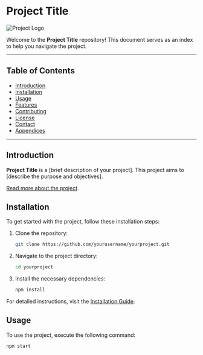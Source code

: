 # Project Title

![Project Logo](path/to/logo.png)

Welcome to the **Project Title** repository! This document serves as an index to help you navigate the project.

---

## Table of Contents

- [Introduction](#introduction)
- [Installation](#installation)
- [Usage](#usage)
- [Features](#features)
- [Contributing](#contributing)
- [License](#license)
- [Contact](#contact)
- [Appendices](#appendices)

---

## Introduction

**Project Title** is a [brief description of your project]. This project aims to [describe the purpose and objectives]. 

[Read more about the project](docs/Introduction.md).

## Installation

To get started with the project, follow these installation steps:

1. Clone the repository:
    ```bash
    git clone https://github.com/yourusername/yourproject.git
    ```
2. Navigate to the project directory:
    ```bash
    cd yourproject
    ```
3. Install the necessary dependencies:
    ```bash
    npm install
    ```

For detailed instructions, visit the [Installation Guide](docs/Installation.md).

## Usage

To use the project, execute the following command:

```bash
npm start
